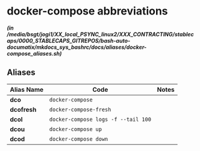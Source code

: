 
docker-compose abbreviations
============================


***(in /media/bsgt/jogi1/XX_local_PSYNC_linux2/XXX_CONTRACTING/stablecaps/0000_STABLECAPS_GITREPOS/bash-auto-documatix/mkdocs_sys_bashrc/docs/aliases/docker-compose_aliases.sh)***
## Aliases


| **Alias Name** | **Code** | **Notes** |
| ------------- | ------------- | ------------- |
| **dco** | `docker-compose` | 
| **dcofresh** | `docker-compose-fresh` | 
| **dcol** | `docker-compose logs -f --tail 100` | 
| **dcou** | `docker-compose up` | 
| **dcod** | `docker-compose down` | 

